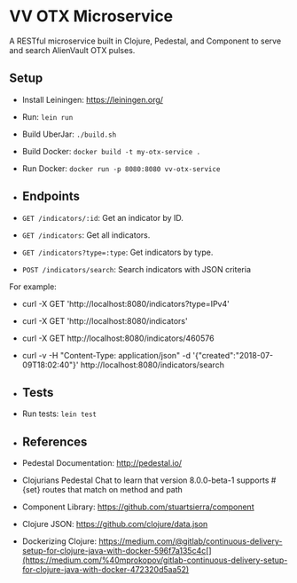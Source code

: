 # VV OTX Microservice
A RESTful microservice built in Clojure, Pedestal, and Component to serve and search AlienVault OTX pulses.

## Setup
- Install Leiningen: https://leiningen.org/
- Run: `lein run`
- Build UberJar: `./build.sh`
- Build Docker: `docker build -t my-otx-service .`
- Run Docker: `docker run -p 8080:8080 vv-otx-service`

- ## Endpoints
- `GET /indicators/:id`: Get an indicator by ID.
- `GET /indicators`: Get all indicators.
- `GET /indicators?type=:type`: Get indicators by type.
- `POST /indicators/search`: Search indicators with JSON criteria


For example:

- curl -X GET 'http://localhost:8080/indicators?type=IPv4'
- curl -X GET 'http://localhost:8080/indicators'
- curl -X GET http://localhost:8080/indicators/460576
- curl -v -H "Content-Type: application/json" -d '{"created":"2018-07-09T18:02:40"}' http://localhost:8080/indicators/search


- ## Tests
- Run tests: `lein test`

- ## References
- Pedestal Documentation: http://pedestal.io/
- Clojurians Pedestal Chat to learn that version 8.0.0-beta-1 supports #{set} routes that match on method and path
- Component Library: https://github.com/stuartsierra/component
- Clojure JSON: https://github.com/clojure/data.json
- Dockerizing Clojure: https://medium.com/@gitlab/continuous-delivery-setup-for-clojure-java-with-docker-596f7a135c4c[](https://medium.com/%40mprokopov/gitlab-continuous-delivery-setup-for-clojure-java-with-docker-472320d5aa52)

